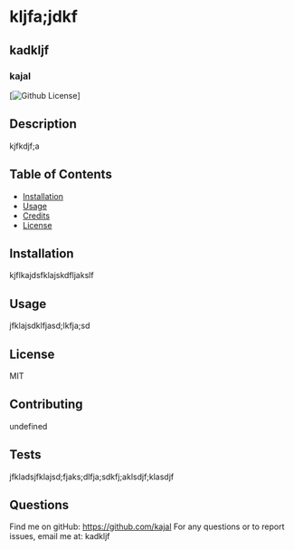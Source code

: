 # kljfa;jdkf
  ## kadkljf
  ### kajal
  [![Github License](https://img.shields.io/badge/license-MIT-blue.svg)]

  ## Description 
 kjfkdjf;a
## Table of Contents

* [Installation](#installation)
* [Usage](#usage)
* [Credits](#credits)
* [License](#license)

## Installation
 kjflkajdsfklajskdfljakslf

## Usage 
 jfklajsdklfjasd;lkfja;sd

## License
 MIT

## Contributing
 undefined

## Tests
jfkladsjfklajsd;fjaks;dlfja;sdkfj;aklsdjf;klasdjf

## Questions

Find me on gitHub: https://github.com/kajal
For any questions or to report issues, email me at: kadkljf


